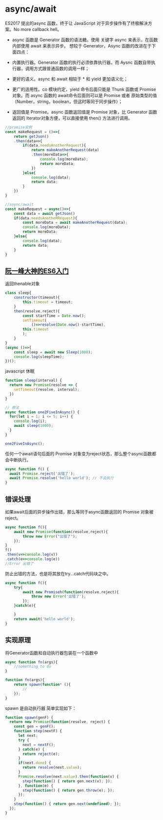 # async/await

ES2017 提出的async 函数，终于让 JavaScript 对于异步操作有了终极解决方案。No more callback hell。

* async 函数是 Generator 函数的语法糖。使用 关键字 async 来表示，在函数内部使用 await 来表示异步。
想较于 Generator，Async 函数的改进在于下面四点：

* 内置执行器。Generator 函数的执行必须依靠执行器，而 Aysnc 函数自带执行器，调用方式跟普通函数的调用一样；
* 更好的语义。async 和 await 相较于 * 和 yield 更加语义化；
* 更广的适用性。co 模块约定，yield 命令后面只能是 Thunk 函数或 Promise对象。而 async 函数的 await命令后面则可以是 Promise 或者 原始类型的值（Number，string，boolean，但这时等同于同步操作）；
* 返回值是 Promise。async 函数返回值是 Promise 对象，比 Generator 函数返回的 Iterator对象方便，可以直接使用 then() 方法进行调用。

``` js
//promise实例
const makeRequest = ()=>{
    return getJson()
    .then(data=>{
        if(data.needsAnotherRequest){
            return makeAnotherRequest(data)
            .then(moreData=>{
                console.log(moreData);
                return moreData;
            })
        }else{
            console.log(data);
            return data;
        }
    })
}

//async/await
const makeRequest = async()=>{
    const data = await getJson()
    if(data.needsAnotheRRequest){
        const moreData = await makeAnotherRequest(data);
        console.log(moreData);
        return moreData;
    }else{
        console.log(data);
        return data;
    }
}
```

## [阮一峰大神的ES6入门](http://es6.ruanyifeng.com/#docs/async)

返回thenable对象

``` js
class sleep{
    constructor(timeout){
        this.timeout = timeout;
    }
    then(resolve,reject){
        const startTime = Date.now();
        setTimeout(
            ()=>resolve(Date.now()-startTime),
        this.timeout
        );
    }
}
(async ()=>{
    const sleep = await new Sleep(1000);
    console.log(sleepTime);
})();
```

javascript 休眠

``` js
function sleep(interval) {
  return new Promise(resolve => {
    setTimeout(resolve, interval);
  })
}

// 用法
async function one2FiveInAsync() {
  for(let i = 1; i <= 5; i++) {
    console.log(i);
    await sleep(1000);
  }
}

one2FiveInAsync();
```

任何一个await语句后面的 Promise 对象变为reject状态，那么整个async函数都会中断执行。

``` js
async function f() {
  await Promise.reject('出错了');
  await Promise.resolve('hello world'); // 不会执行
}
```

## 错误处理

如果await后面的异步操作出错，那么等同于async函数返回的 Promise 对象被reject。

``` js
async function f(){
    await new Promise(function(resolve,reject){
        throw new Error("出错了");
    });
}
f()
.then(v=>console.log(v))
.catch(e=>console.log(e))
//Error 出错了
```

防止出错的方法，也是将其放在try...catch代码块之中。

``` js
async function f(){
    try{
        await new Promiseh(function(resolve,reject){
            throw new Error('出错了');
        });
    }catch(e){

    }
    return await('hello world');
}
```

## 实现原理

将Generator函数和自动执行器包装在一个函数中

``` js
async function fn(args){
    //something to do
}

function fn(args){
    return spawn(function* (){
        //
    });
}
```

spawn 是自动执行器 简单实现如下：

``` js
function spawn(genF) {
  return new Promise(function(resolve, reject) {
    const gen = genF();
    function step(nextF) {
      let next;
      try {
        next = nextF();
      } catch(e) {
        return reject(e);
      }
      if(next.done) {
        return resolve(next.value);
      }
      Promise.resolve(next.value).then(function(v) {
        step(function() { return gen.next(v); });
      }, function(e) {
        step(function() { return gen.throw(e); });
      });
    }
    step(function() { return gen.next(undefined); });
  });
}
```
